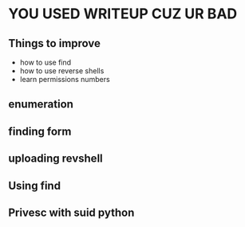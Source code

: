 # YOU USED WRITEUP CUZ UR BAD

## Things to improve
- how to use find
- how to use reverse shells
- learn permissions numbers

## enumeration

## finding form

## uploading revshell

## Using find

## Privesc with suid python

